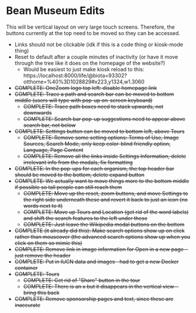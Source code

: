 # Bean Museum Edits

This will be vertical layout on very large touch screens. Therefore, the buttons currently at the top need to be moved so they can be accessed.

- Links should not be clickable (idk if this is a code thing or kiosk-mode thing)
- Reset to default after a couple minutes of inactivity (or have it move through the tree like it does on the homepage of the website?)
    - Would be easiest to just make kiosk reload to this: https://localhost:8000/life/@biota=93302?otthome=%40%3D1028829#x223,y1324,w1.3060
- ~~COMPLETE: OneZoom logo top left: disable homepage link~~
- ~~COMPLETE: Trace a path and search bar can be moved to bottom middle (users will type with pop-up on-screen keyboard)~~
    - ~~COMPLETE: Trace path boxes need to stack upwards, not downwards~~
    - ~~COMPLETE: Search bar pop-up suggestions need to appear above search bar, not below~~
- ~~COMPLETE: Settings button can be moved to bottom left, above Tours~~
    - ~~COMPLETE: Remove some setting options: Terms of Use, Image Sources, Search Mode, only keep color-blind friendly option, Language, Page Content~~
    - ~~COMPLETE: Remove all the links inside Settings Information, delete irrelevant info from the modals, fix formatting~~
- ~~COMPLETE: In the pop-ups for each organism, the top header bar should be moved to the bottom, delete expand button~~
- ~~COMPLETE: We actually want to move things more to the bottom middle if possible so tall people can still reach them~~
    - ~~COMPLETE: Move up the reset, zoom buttons, and move Settings to the right side underneath these and revert it back to just an icon (no words next to it)~~
    - ~~COMPLETE: Move up Tours and Location (get rid of the word labels) and shift the search features to the left under these~~
    - ~~COMPLETE: Just leave the Wikipedia modal buttons on the bottom~~
- ~~COMPLETE (it already did this): Make search options show up on click rather than mouseover (the advanced search options show up when you click on them so mimic this)~~
- ~~COMPLETE: Remove link in image information for Open in a new page--just remove the header~~
- ~~COMPLETE: Put in IUCN data and images--had to get a new Docker container~~
- ~~COMPLETE: Tours~~
    - ~~COMPLETE: Get rid of "Share" button in the tour~~
    - ~~COMPLETE: There is an x but it disappears in the vertical view--bring this back~~
- ~~COMPLETE: Remove sponsorship pages and text, since these are inaccurate~~